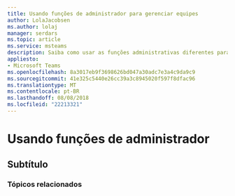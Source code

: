 ```yaml
---
title: Usando funções de administrador para gerenciar equipes
author: LolaJacobsen
ms.author: lolaj
manager: serdars
ms.topic: article
ms.service: msteams
description: Saiba como usar as funções administrativas diferentes para gerenciar equipes.
appliesto:
- Microsoft Teams
ms.openlocfilehash: 8a3017eb9f3698626bd047a30adc7e3a4c9da9c9
ms.sourcegitcommit: 41e325c5440e26cc39a3c8945020f597f8dfac96
ms.translationtype: MT
ms.contentlocale: pt-BR
ms.lasthandoff: 08/08/2018
ms.locfileid: "22213321"
---
```

# <a name="using-admin-roles"></a>Usando funções de administrador

## <a name="subhead"></a>Subtítulo

### <a name="related-topics"></a>Tópicos relacionados